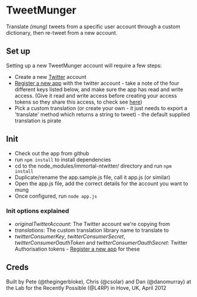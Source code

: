 # TweetMunger

Translate _(mung)_ tweets from a specific user account through a custom dictionary, then re-tweet from a new account.


## Set up

Setting up a new TweetMunger account will require a few steps:

  * Create a new [Twitter](http://twitter.com/) account 
  * [Register a new app](https://dev.twitter.com/) with the twitter account - take a note of the four different keys listed below, and make sure the app has read and write access.  (Give it read and write access before creating your access tokens so they share this access, to check see [here](https://twitter.com/settings/applications))
  * Pick a custom translation (or create your own - it just needs to export a 'translate' method which returns a string to tweet) - the default supplied translation is pirate


## Init

 * Check out the app from github
 * run `npm install` to install dependencies
 * cd to the node_modules/immortal-ntwitter/ directory and run `npm install` 
 * Duplicate/rename the app.sample.js file, call it app.js (or similar)
 * Open the app.js file, add the correct details for the account you want to mung
 * Once configured, run `node app.js`


### Init options explained

  * *originalTwitterAccount*: The Twitter account we're copying from 
  * *translations*: The custom translation library name to translate to
  * *twitterConsumerKey*, *twitterConsumerSecret*, *twitterConsumerOauthToken* and *twitterConsumerOauthSecret*: Twitter Authorisation tokens -  [Register a new app](https://dev.twitter.com/) for these
  
## Creds

Built by Pete (@thegingerbloke), Chris (@csolar) and Dan (@danomurray) at the Lab for the Recently Possible (@L4RP) in Hove, UK, April 2012